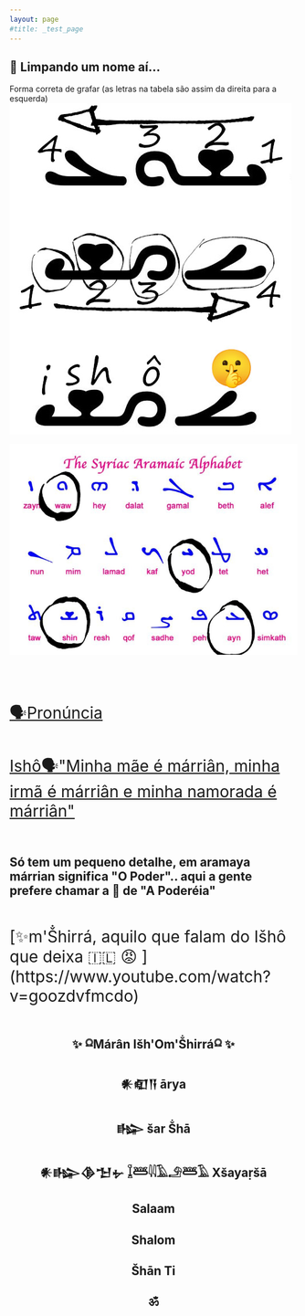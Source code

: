 ```yaml
---
layout: page
#title: _test_page
---
```


<h2>🦅 Limpando um nome aí...</h2>



Forma correta de  grafar
(as letras na tabela são assim da direita para a esquerda)
![ishô](/assets/images/isho.jpg)

![aramaya](/assets/images/aramaya.jpg)




<br />
<br />
<br />

<span style="font-size: 28px">[🗣️Pronúncia](https://www.youtube.com/watch?v=lLOE8yry9Cc)</span>


<br />

<span style="font-size: 28px">[Ishô🗣️"Minha mãe é márriân, minha irmã é márriân e minha namorada é márriân"](https://www.youtube.com/watch?v=9qh531T4FrM)</span> 

<br />
<h2>Só tem um pequeno detalhe, em aramaya márrian significa "O Poder".. aqui a gente prefere chamar a 🦅 de "A Poderéia"</h2>

<br />
<br/>
<span style="font-size: 28px">[✨m'Ṧhirrá, aquilo que falam do Išhô que deixa 🇮🇱 😡 ](https://www.youtube.com/watch?v=goozdvfmcdo)</span> 

<br/>
<br/>
<h2 style="text-align: center">✨ 𓍶Márân Išh'Om'Ṧhirrá𓍶 ✨</h2>
<h2 style="text-align: center">𒀭𒊏𒀀  ārya</h2>
<h2 style="text-align: center">𒈗  šar  Ṧhā</h2>
<h2 style="text-align: center">𒀭𒈗𒆠𒈠𒉡  𓆼𓆷𓇋𓇋𓄿𓄂𓆷𓄿  Xšayaṛšā</h2>
<h2 style="text-align: center"> Salaam </h2>
<h2 style="text-align: center"> Shalom </h2>
<h2 style="text-align: center"> Šhān Ti </h2>
<h2 style="text-align: center"> ॐ </h2>
